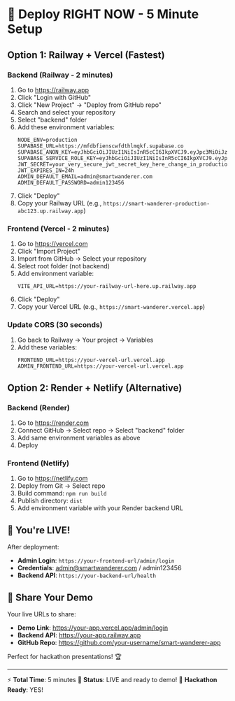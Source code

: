 # 🚀 Deploy RIGHT NOW - 5 Minute Setup

## Option 1: Railway + Vercel (Fastest)

### Backend (Railway - 2 minutes)
1. Go to https://railway.app
2. Click "Login with GitHub" 
3. Click "New Project" → "Deploy from GitHub repo"
4. Search and select your repository
5. Select "backend" folder
6. Add these environment variables:
   ```
   NODE_ENV=production
   SUPABASE_URL=https://mfdbfienscwfdthlmqkf.supabase.co
   SUPABASE_ANON_KEY=eyJhbGciOiJIUzI1NiIsInR5cCI6IkpXVCJ9.eyJpc3MiOiJzdXBhYmFzZSIsInJlZiI6Im1mZGJmaWVuc2N3ZmR0aGxtcWtmIiwicm9sZSI6ImFub24iLCJpYXQiOjE3NTgyMjAyNDMsImV4cCI6MjA3Mzc5NjI0M30.WwHjq1zLJy6gXNbLJo6c0vcWeYCTVuUuS4yh9rX7w7g
   SUPABASE_SERVICE_ROLE_KEY=eyJhbGciOiJIUzI1NiIsInR5cCI6IkpXVCJ9.eyJpc3MiOiJzdXBhYmFzZSIsInJlZiI6Im1mZGJmaWVuc2N3ZmR0aGxtcWtmIiwicm9sZSI6InNlcnZpY2Vfcm9sZSIsImlhdCI6MTc1ODIyMDI0MywiZXhwIjoyMDczNzk2MjQzfQ.wG0YFABn71nx_CX3SnXWI6xJXwJtOVL8GzblRqG_Kyw
   JWT_SECRET=your_very_secure_jwt_secret_key_here_change_in_production
   JWT_EXPIRES_IN=24h
   ADMIN_DEFAULT_EMAIL=admin@smartwanderer.com
   ADMIN_DEFAULT_PASSWORD=admin123456
   ```
7. Click "Deploy"
8. Copy your Railway URL (e.g., `https://smart-wanderer-production-abc123.up.railway.app`)

### Frontend (Vercel - 2 minutes)  
1. Go to https://vercel.com
2. Click "Import Project"
3. Import from GitHub → Select your repository
4. Select root folder (not backend)
5. Add environment variable:
   ```
   VITE_API_URL=https://your-railway-url-here.up.railway.app
   ```
6. Click "Deploy"
7. Copy your Vercel URL (e.g., `https://smart-wanderer.vercel.app`)

### Update CORS (30 seconds)
1. Go back to Railway → Your project → Variables
2. Add these variables:
   ```
   FRONTEND_URL=https://your-vercel-url.vercel.app
   ADMIN_FRONTEND_URL=https://your-vercel-url.vercel.app
   ```

## Option 2: Render + Netlify (Alternative)

### Backend (Render)
1. Go to https://render.com
2. Connect GitHub → Select repo → Select "backend" folder
3. Add same environment variables as above
4. Deploy

### Frontend (Netlify)
1. Go to https://netlify.com  
2. Deploy from Git → Select repo
3. Build command: `npm run build`
4. Publish directory: `dist`
5. Add environment variable with your Render backend URL

## 🎉 You're LIVE!

After deployment:
- **Admin Login**: `https://your-frontend-url/admin/login`
- **Credentials**: admin@smartwanderer.com / admin123456
- **Backend API**: `https://your-backend-url/health`

## 📱 Share Your Demo

Your live URLs to share:
- **Demo Link**: https://your-app.vercel.app/admin/login
- **Backend API**: https://your-app.railway.app
- **GitHub Repo**: https://github.com/your-username/smart-wanderer-app

Perfect for hackathon presentations! 🏆

---

⚡ **Total Time**: 5 minutes
🚀 **Status**: LIVE and ready to demo!
💯 **Hackathon Ready**: YES!